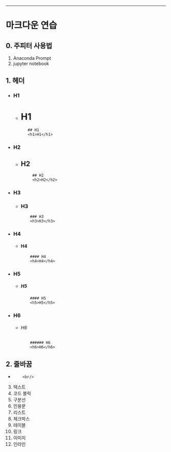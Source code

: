 ***
# 마크다운 연습

## 0. 주피터 사용법
   1. Anaconda Prompt
   2. jupyter notebook 
## 1. 헤더
   - ### H1
     - # H1
        ```
           ## H1
           <h1>H1</h1>
        ```
   - ### H2
     - ## H2
       ```
            ## H2    
            <h2>H2</h2>
       ``` 
   - ### H3
     - ### H3
        ```
            ### H3
            <h3>H3</h3>
        ```
   - ### H4
     - #### H4
        ```
            #### H4
            <h4>H4</h4>
        ```
   - ### H5
      - ##### H5
        ```
            #### H5
            <h5>H5</h5>
        ```
   - ### H6
      - ###### H6
        ```
            ###### H6
            <h6>H6</h6>
        ```





## 2. 줄바꿈
   - 
        ```
            <br/>
        ``` 

3. 텍스트
4. 코드 블럭
5. 구분선
6. 인용문
7. 리스트
8. 체크박스
9.  테이블
10. 링크
11. 이미지
12. 인라인